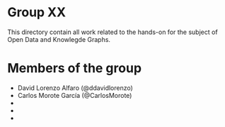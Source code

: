 Group XX
==========
This directory contain all work related to the hands-on for the subject of Open Data and Knowlegde Graphs.

# Members of the group

* David Lorenzo Alfaro (@ddavidlorenzo)
* Carlos Morote García (@CarlosMorote)
*
*
*


